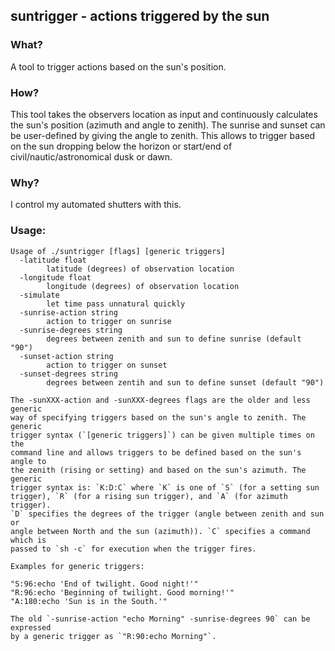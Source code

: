 ## suntrigger - actions triggered by the sun

### What?

A tool to trigger actions based on the sun's position.

### How?

This tool takes the observers location as input and continuously calculates the sun's position (azimuth and angle to zenith). The sunrise and sunset can be user-defined by giving the angle to zenith. This allows to trigger based on the sun dropping below the horizon or start/end of civil/nautic/astronomical dusk or dawn.

### Why?

I control my automated shutters with this.

### Usage:

```
Usage of ./suntrigger [flags] [generic triggers]
  -latitude float
    	latitude (degrees) of observation location
  -longitude float
    	longitude (degrees) of observation location
  -simulate
    	let time pass unnatural quickly
  -sunrise-action string
    	action to trigger on sunrise
  -sunrise-degrees string
    	degrees between zenith and sun to define sunrise (default "90")
  -sunset-action string
    	action to trigger on sunset
  -sunset-degrees string
    	degrees between zentih and sun to define sunset (default "90")

The -sunXXX-action and -sunXXX-degrees flags are the older and less generic
way of specifying triggers based on the sun's angle to zenith. The generic
trigger syntax (`[generic triggers]`) can be given multiple times on the
command line and allows triggers to be defined based on the sun's angle to
the zenith (rising or setting) and based on the sun's azimuth. The generic
trigger syntax is: `K:D:C` where `K` is one of `S` (for a setting sun
trigger), `R` (for a rising sun trigger), and `A` (for azimuth trigger).
`D` specifies the degrees of the trigger (angle between zenith and sun or
angle between North and the sun (azimuth)). `C` specifies a command which is
passed to `sh -c` for execution when the trigger fires.

Examples for generic triggers:

"S:96:echo 'End of twilight. Good night!'"
"R:96:echo 'Beginning of twilight. Good morning!'"
"A:180:echo 'Sun is in the South.'"

The old `-sunrise-action "echo Morning" -sunrise-degrees 90` can be expressed
by a generic trigger as `"R:90:echo Morning"`.

```
